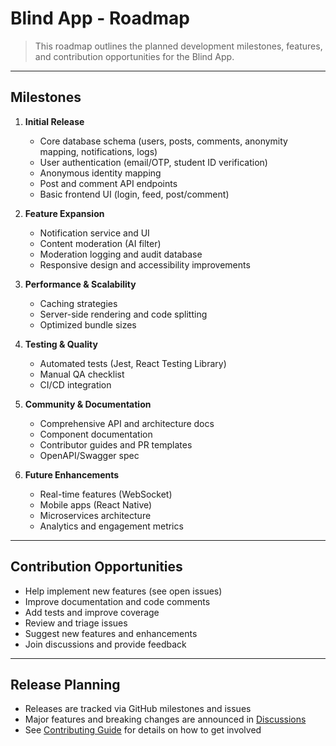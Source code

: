 # Blind App - Roadmap

>This roadmap outlines the planned development milestones, features, and contribution opportunities for the Blind App.

---

## Milestones

1. **Initial Release**
   - Core database schema (users, posts, comments, anonymity mapping, notifications, logs)
   - User authentication (email/OTP, student ID verification)
   - Anonymous identity mapping
   - Post and comment API endpoints
   - Basic frontend UI (login, feed, post/comment)

2. **Feature Expansion**
   - Notification service and UI
   - Content moderation (AI filter)
   - Moderation logging and audit database
   - Responsive design and accessibility improvements

3. **Performance & Scalability**
   - Caching strategies
   - Server-side rendering and code splitting
   - Optimized bundle sizes

4. **Testing & Quality**
   - Automated tests (Jest, React Testing Library)
   - Manual QA checklist
   - CI/CD integration

5. **Community & Documentation**
   - Comprehensive API and architecture docs
   - Component documentation
   - Contributor guides and PR templates
   - OpenAPI/Swagger spec

6. **Future Enhancements**
   - Real-time features (WebSocket)
   - Mobile apps (React Native)
   - Microservices architecture
   - Analytics and engagement metrics

---

## Contribution Opportunities

- Help implement new features (see open issues)
- Improve documentation and code comments
- Add tests and improve coverage
- Review and triage issues
- Suggest new features and enhancements
- Join discussions and provide feedback

---

## Release Planning

- Releases are tracked via GitHub milestones and issues
- Major features and breaking changes are announced in [Discussions](https://github.com/NalinDalal/blind-app/discussions)
- See [Contributing Guide](CONTRIBUTING.md) for details on how to get involved
